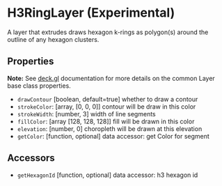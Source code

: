 # H3RingLayer (Experimental)

A layer that extrudes draws hexagon k-rings as polygon(s) around the outline of any hexagon clusters.


## Properties

**Note:** See [deck.gl](https://github.com/uber/deck.gl) documentation for more details on the common Layer base class properties.


* `drawContour` [boolean, default=true] whether to draw a contour
* `strokeColor`: [array, [0, 0, 0]] contour will be draw in this color
* `strokeWidth`: [number, 3] width of line segments
* `fillColor`: [array [128, 128, 128]] fill will be drawn in this color
* `elevation`: [number, 0] choropleth will be drawn at this elevation
* `getColor`: [function, optional] data accessor: get Color for segment


## Accessors

* `getHexagonId` [function, optional] data accessor: h3 hexagon id

